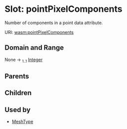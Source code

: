 
# Slot: pointPixelComponents


Number of components in a point data attribute.

URI: [wasm:pointPixelComponents](https://w3id.org/itk/wasmpointPixelComponents)


## Domain and Range

None &#8594;  <sub>1..1</sub> [Integer](types/Integer.md)

## Parents


## Children


## Used by

 * [MeshType](MeshType.md)
